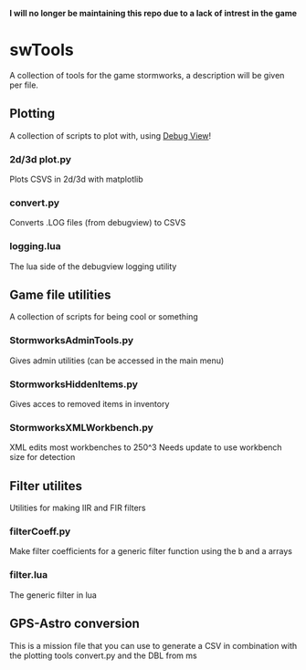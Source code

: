 **I will no longer be maintaining this repo due to a lack of intrest in the game**
# swTools
A collection of tools for the game stormworks, a description will be given per file.

## Plotting
A collection of scripts to plot with, using [Debug View](https://learn.microsoft.com/en-us/sysinternals/downloads/debugview)!

### 2d/3d plot.py
Plots CSVS in 2d/3d with matplotlib

### convert.py
Converts .LOG files (from debugview) to CSVS

### logging.lua
The lua side of the debugview logging utility

## Game file utilities
A collection of scripts for being cool or something

### StormworksAdminTools.py
Gives admin utilities (can be accessed in the main menu)

### StormworksHiddenItems.py
Gives acces to removed items in inventory

### StormworksXMLWorkbench.py
XML edits most workbenches to 250^3
Needs update to use workbench size for detection

## Filter utilites
Utilities for making IIR and FIR filters

### filterCoeff.py
Make filter coefficients for a generic filter function using the b and a arrays

### filter.lua
The generic filter in lua

## GPS-Astro conversion
This is a mission file that you can use to generate a CSV in combination with the plotting tools convert.py and the DBL from ms

